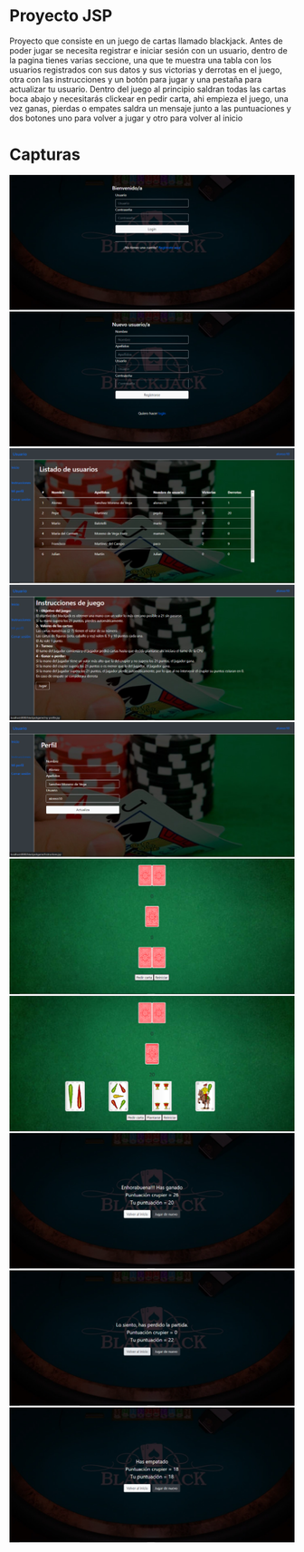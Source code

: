 # Proyecto JSP

Proyecto que consiste en un juego de cartas llamado blackjack. Antes de poder jugar se necesita registrar e iniciar sesión con un usuario, dentro de la pagina tienes varias seccione, 
una que te muestra una tabla con los usuarios registrados con sus datos y sus victorias y derrotas en el juego, otra con las instrucciones y un botón para jugar y una pestaña para actualizar tu usuario.
Dentro del juego al principio saldran todas las cartas boca abajo y necesitarás clickear en pedir carta, ahi empieza el juego, una vez ganas, pierdas o empates saldra un mensaje junto a las puntuaciones y 
dos botones uno para volver a jugar y otro para volver al inicio

# Capturas

![Login](CapturasREADME/Login.png)
![Registro](CapturasREADME/Registro.png)
![Inicio](CapturasREADME/InicioTablaUsuarios.png)
![Instrucciones](CapturasREADME/Instrucciones.png)
![Profile](CapturasREADME/Profile.png)
![Juego Cartas No Mostradas](CapturasREADME/JuegoCartasNoMostradas.png)
![Juego Cartas Mostradas](CapturasREADME/JuegoCartasMostradas.png)
![Victoria](CapturasREADME/Victoria.png)
![Derrota](CapturasREADME/Derrota.png)
![Empate](CapturasREADME/Empate.png)

